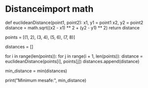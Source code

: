 # Distanceimport math

def euclideanDistance(point1, point2):
    x1, y1 = point1
    x2, y2 = point2
    distance = math.sqrt((x2 - x1) ** 2 + (y2 - y1) ** 2)
    return distance

points = [(1, 2), (3, 4), (5, 6), (7, 8)]  

distances = []  


for i in range(len(points)):
    for j in range(i + 1, len(points)):
        distance = euclideanDistance(points[i], points[j])
        distances.append(distance)


min_distance = min(distances)

print("Minimum mesafe:", min_distance)
